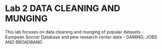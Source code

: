 # Lab 2 DATA CLEANING AND MUNGING

This lab focuses on data cleaning and munging of popular datasets - European Soccer Database and pew research center data - GAMING, JOBS AND BROADBAND
